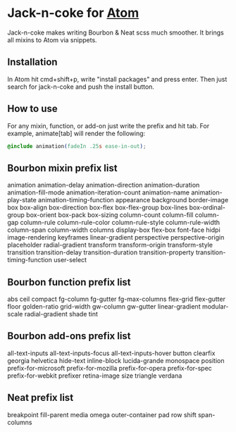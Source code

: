 # Jack-n-coke for [Atom](http://atom.io/)

Jack-n-coke makes writing Bourbon & Neat scss much smoother. It brings all mixins to Atom via snippets.

## Installation

In Atom hit cmd+shift+p, write "install packages" and press enter. Then just search for jack-n-coke and push the install button.

## How to use

For any mixin, function, or add-on just write the prefix and hit tab. For example, animate[tab] will render the following:
```css
@include animation(fadeIn .25s ease-in-out);
```

## Bourbon mixin prefix list
animation
animation-delay
animation-direction
animation-duration
animation-fill-mode
animation-iteration-count
animation-name
animation-play-state
animation-timing-function
appearance
background
border-image
box
box-align
box-direction
box-flex
box-flex-group
box-lines
box-ordinal-group
box-orient
box-pack
box-sizing
column-count
column-fill
column-gap
column-rule
column-rule-color
column-rule-style
column-rule-width
column-span
column-width
columns
display-box
flex-box
font-face
hidpi
image-rendering
keyframes
linear-gradient
perspective
perspective-origin
placeholder
radial-gradient
transform
transform-origin
transform-style
transition
transition-delay
transition-duration
transition-property
transition-timing-function
user-select

## Bourbon function prefix list
abs
ceil
compact
fg-column
fg-gutter
fg-max-columns
flex-grid
flex-gutter
floor
golden-ratio
grid-width
gw-column
gw-gutter
linear-gradient
modular-scale
radial-gradient
shade
tint

## Bourbon add-ons prefix list
all-text-inputs
all-text-inputs-focus
all-text-inputs-hover
button
clearfix
georgia
helvetica
hide-text
inline-block
lucida-grande
monospace
position
prefix-for-microsoft
prefix-for-mozilla
prefix-for-opera
prefix-for-spec
prefix-for-webkit
prefixer
retina-image
size
triangle
verdana

## Neat prefix list
breakpoint
fill-parent
media
omega
outer-container
pad
row
shift
span-columns
